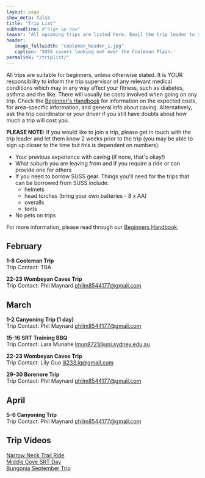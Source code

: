 ```yaml
---
layout: page
show_meta: false
title: "Trip List"
subheadline: #"Sign up now"
teaser: "All upcoming trips are listed here. Email the trip leader to sign up."
header:
   image_fullwidth: "cooleman_header_1.jpg"
   caption: 'SUSS cavers looking out over the Cooleman Plain.'
permalink: "/triplist/"
---
```


<!-- To Do convert this to auto genarage from a yaml file -->

All trips are suitable for beginners, unless otherwise stated.  It is YOUR responsibility to inform the trip supervisor of any relevant medical
conditions which may in any way affect your fitness, such as diabetes,
asthma and the like. There will usually be costs involved when going on any trip. Check the <a href="/assets/handbook.pdf">Beginner's Handbook</a>
for information on the expected costs, for area-specific information, and general info about caving. Alternatively, ask the trip coordinator or your driver
if you still have doubts about how much a trip will cost you.

**PLEASE NOTE:**
If you would like to join a trip, please get in touch with the trip leader and let them know 2 weeks prior to the trip (you may be able to sign up closer to the time but this is dependent on numbers):

-   Your previous experience with caving (if none, that's okay!)
-   What suburb you are leaving from and if you require a ride or can provide one for others
-   If you need to borrow SUSS gear. Things you'll need for the trips that can be borrowed from SUSS include:
    -   helmets
    -   head torches (bring your own batteries - 8 x AA)
    -   overalls
    -   tents
- No pets on trips

For more information, please read through our [Beginners Handbook](/assets/handbook.pdf).     


## February

**1-8 Cooleman Trip**  
Trip Contact: TBA 

**22-23 Wombeyan Caves Trip**  
Trip Contact: Phil Maynard philm8544177@gmail.com  

## March

**1-2 Canyoning Trip (1 day)**  
Trip Contact: Phil Maynard philm8544177@gmail.com   

**15-16 SRT Training BBQ**  
Trip Contact: Lara Munahe lmun8721@uni.sydney.edu.au

**22-23 Wombeyan Caves Trip**  
Trip Contact: Lily Guo lil233.lg@gmail.com

**29-30 Borenore Trip**  
Trip Contact: Phil Maynard philm8544177@gmail.com 

## April

**5-6 Canyoning Trip**  
Trip Contact: Phil Maynard philm8544177@gmail.com 


## Trip Videos 

[Narrow Neck Trail Ride](https://youtu.be/NOiHbXr4Nys)  
[Middle Cove SRT Day](https://youtu.be/PVwuTJvQgo0)  
[Bungonia September Trip](https://youtu.be/tYWzsWetYX8?si=HnQF-SwyjPQbVbld)  


